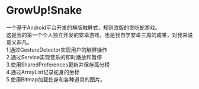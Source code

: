 # GrowUp!Snake
一个基于Android平台开发的横版触屏式，规则改版的贪吃蛇游戏。
</br>这是我的第一个个人独立开发的安卓游戏，也是我自学安卓三周的成果，对我来说意义非凡。
</br>1.通过GestureDetector实现用户的触屏操作
</br>2.通过Service实现音乐的即时播放和暂停
</br>3.使用SharedPreferences更新并保存高分榜
</br>4.通过ArrayList记录蛇身的坐标
</br>5.使用Bitmap加载蛇身和各种道具的图片。
